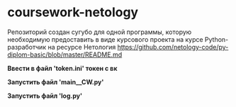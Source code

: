 # coursework-netology
Репозиторий создан сугубо для одной программы, которую необходимую предоставить в виде курсового проекта на курсе Python-разработчик на ресурсе Нетология
https://github.com/netology-code/py-diplom-basic/blob/master/README.md

**Ввести в файл 'token.ini' токен с вк**

**Запустить файл 'main__CW.py'**

**Запустить файл 'log.py'**